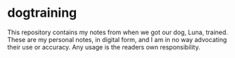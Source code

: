 # dogtraining
This repository contains my notes from when we got our dog, Luna, trained. These are my personal notes, in digital form, and I am in no way advocating their use or accuracy. Any usage is the readers own responsibility. 
